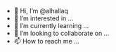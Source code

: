- 👋 Hi, I’m @alhallaq
- 👀 I’m interested in ...
- 🌱 I’m currently learning ...
- 💞️ I’m looking to collaborate on ...
- 📫 How to reach me ...

<!---
alhallaq/alhallaq is a ✨ special ✨ repository because its `README.md` (this file) appears on your GitHub profile.
You can click the Preview link to take a look at your changes.
--->
